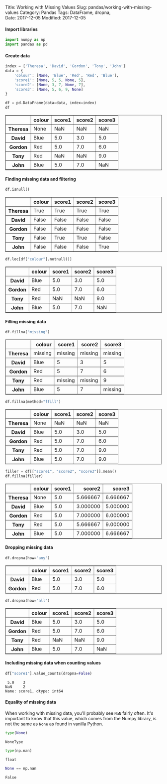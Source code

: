 Title: Working with Missing Values
Slug: pandas/working-with-missing-values
Category: Pandas
Tags: DataFrame, dropna,  
Date: 2017-12-05
Modified: 2017-12-05

#### Import libraries


```python
import numpy as np
import pandas as pd
```

#### Create data


```python
index = ['Theresa', 'David', 'Gordon', 'Tony', 'John']
data = {
    'colour': [None, 'Blue', 'Red', 'Red', 'Blue'],
    'score1': [None, 5, 5, None, 5],
    'score2': [None, 3, 7, None, 7],
    'score3': [None, 5, 6, 9, None]
}

df = pd.DataFrame(data=data, index=index)
df
```




<div>
<style>
    .dataframe thead tr:only-child th {
        text-align: right;
    }

    .dataframe thead th {
        text-align: left;
    }

    .dataframe tbody tr th {
        vertical-align: top;
    }
</style>
<table border="1" class="dataframe">
  <thead>
    <tr style="text-align: right;">
      <th></th>
      <th>colour</th>
      <th>score1</th>
      <th>score2</th>
      <th>score3</th>
    </tr>
  </thead>
  <tbody>
    <tr>
      <th>Theresa</th>
      <td>None</td>
      <td>NaN</td>
      <td>NaN</td>
      <td>NaN</td>
    </tr>
    <tr>
      <th>David</th>
      <td>Blue</td>
      <td>5.0</td>
      <td>3.0</td>
      <td>5.0</td>
    </tr>
    <tr>
      <th>Gordon</th>
      <td>Red</td>
      <td>5.0</td>
      <td>7.0</td>
      <td>6.0</td>
    </tr>
    <tr>
      <th>Tony</th>
      <td>Red</td>
      <td>NaN</td>
      <td>NaN</td>
      <td>9.0</td>
    </tr>
    <tr>
      <th>John</th>
      <td>Blue</td>
      <td>5.0</td>
      <td>7.0</td>
      <td>NaN</td>
    </tr>
  </tbody>
</table>
</div>



#### Finding missing data and filtering


```python
df.isnull()
```




<div>
<style>
    .dataframe thead tr:only-child th {
        text-align: right;
    }

    .dataframe thead th {
        text-align: left;
    }

    .dataframe tbody tr th {
        vertical-align: top;
    }
</style>
<table border="1" class="dataframe">
  <thead>
    <tr style="text-align: right;">
      <th></th>
      <th>colour</th>
      <th>score1</th>
      <th>score2</th>
      <th>score3</th>
    </tr>
  </thead>
  <tbody>
    <tr>
      <th>Theresa</th>
      <td>True</td>
      <td>True</td>
      <td>True</td>
      <td>True</td>
    </tr>
    <tr>
      <th>David</th>
      <td>False</td>
      <td>False</td>
      <td>False</td>
      <td>False</td>
    </tr>
    <tr>
      <th>Gordon</th>
      <td>False</td>
      <td>False</td>
      <td>False</td>
      <td>False</td>
    </tr>
    <tr>
      <th>Tony</th>
      <td>False</td>
      <td>True</td>
      <td>True</td>
      <td>False</td>
    </tr>
    <tr>
      <th>John</th>
      <td>False</td>
      <td>False</td>
      <td>False</td>
      <td>True</td>
    </tr>
  </tbody>
</table>
</div>




```python
df.loc[df["colour"].notnull()]
```




<div>
<style>
    .dataframe thead tr:only-child th {
        text-align: right;
    }

    .dataframe thead th {
        text-align: left;
    }

    .dataframe tbody tr th {
        vertical-align: top;
    }
</style>
<table border="1" class="dataframe">
  <thead>
    <tr style="text-align: right;">
      <th></th>
      <th>colour</th>
      <th>score1</th>
      <th>score2</th>
      <th>score3</th>
    </tr>
  </thead>
  <tbody>
    <tr>
      <th>David</th>
      <td>Blue</td>
      <td>5.0</td>
      <td>3.0</td>
      <td>5.0</td>
    </tr>
    <tr>
      <th>Gordon</th>
      <td>Red</td>
      <td>5.0</td>
      <td>7.0</td>
      <td>6.0</td>
    </tr>
    <tr>
      <th>Tony</th>
      <td>Red</td>
      <td>NaN</td>
      <td>NaN</td>
      <td>9.0</td>
    </tr>
    <tr>
      <th>John</th>
      <td>Blue</td>
      <td>5.0</td>
      <td>7.0</td>
      <td>NaN</td>
    </tr>
  </tbody>
</table>
</div>



#### Filling missing data


```python
df.fillna("missing")
```




<div>
<style>
    .dataframe thead tr:only-child th {
        text-align: right;
    }

    .dataframe thead th {
        text-align: left;
    }

    .dataframe tbody tr th {
        vertical-align: top;
    }
</style>
<table border="1" class="dataframe">
  <thead>
    <tr style="text-align: right;">
      <th></th>
      <th>colour</th>
      <th>score1</th>
      <th>score2</th>
      <th>score3</th>
    </tr>
  </thead>
  <tbody>
    <tr>
      <th>Theresa</th>
      <td>missing</td>
      <td>missing</td>
      <td>missing</td>
      <td>missing</td>
    </tr>
    <tr>
      <th>David</th>
      <td>Blue</td>
      <td>5</td>
      <td>3</td>
      <td>5</td>
    </tr>
    <tr>
      <th>Gordon</th>
      <td>Red</td>
      <td>5</td>
      <td>7</td>
      <td>6</td>
    </tr>
    <tr>
      <th>Tony</th>
      <td>Red</td>
      <td>missing</td>
      <td>missing</td>
      <td>9</td>
    </tr>
    <tr>
      <th>John</th>
      <td>Blue</td>
      <td>5</td>
      <td>7</td>
      <td>missing</td>
    </tr>
  </tbody>
</table>
</div>




```python
df.fillna(method="ffill")
```




<div>
<style>
    .dataframe thead tr:only-child th {
        text-align: right;
    }

    .dataframe thead th {
        text-align: left;
    }

    .dataframe tbody tr th {
        vertical-align: top;
    }
</style>
<table border="1" class="dataframe">
  <thead>
    <tr style="text-align: right;">
      <th></th>
      <th>colour</th>
      <th>score1</th>
      <th>score2</th>
      <th>score3</th>
    </tr>
  </thead>
  <tbody>
    <tr>
      <th>Theresa</th>
      <td>None</td>
      <td>NaN</td>
      <td>NaN</td>
      <td>NaN</td>
    </tr>
    <tr>
      <th>David</th>
      <td>Blue</td>
      <td>5.0</td>
      <td>3.0</td>
      <td>5.0</td>
    </tr>
    <tr>
      <th>Gordon</th>
      <td>Red</td>
      <td>5.0</td>
      <td>7.0</td>
      <td>6.0</td>
    </tr>
    <tr>
      <th>Tony</th>
      <td>Red</td>
      <td>5.0</td>
      <td>7.0</td>
      <td>9.0</td>
    </tr>
    <tr>
      <th>John</th>
      <td>Blue</td>
      <td>5.0</td>
      <td>7.0</td>
      <td>9.0</td>
    </tr>
  </tbody>
</table>
</div>




```python
filler = df[["score1", "score2", "score3"]].mean()
df.fillna(filler)
```




<div>
<style>
    .dataframe thead tr:only-child th {
        text-align: right;
    }

    .dataframe thead th {
        text-align: left;
    }

    .dataframe tbody tr th {
        vertical-align: top;
    }
</style>
<table border="1" class="dataframe">
  <thead>
    <tr style="text-align: right;">
      <th></th>
      <th>colour</th>
      <th>score1</th>
      <th>score2</th>
      <th>score3</th>
    </tr>
  </thead>
  <tbody>
    <tr>
      <th>Theresa</th>
      <td>None</td>
      <td>5.0</td>
      <td>5.666667</td>
      <td>6.666667</td>
    </tr>
    <tr>
      <th>David</th>
      <td>Blue</td>
      <td>5.0</td>
      <td>3.000000</td>
      <td>5.000000</td>
    </tr>
    <tr>
      <th>Gordon</th>
      <td>Red</td>
      <td>5.0</td>
      <td>7.000000</td>
      <td>6.000000</td>
    </tr>
    <tr>
      <th>Tony</th>
      <td>Red</td>
      <td>5.0</td>
      <td>5.666667</td>
      <td>9.000000</td>
    </tr>
    <tr>
      <th>John</th>
      <td>Blue</td>
      <td>5.0</td>
      <td>7.000000</td>
      <td>6.666667</td>
    </tr>
  </tbody>
</table>
</div>



#### Dropping missing data


```python
df.dropna(how="any")
```




<div>
<style>
    .dataframe thead tr:only-child th {
        text-align: right;
    }

    .dataframe thead th {
        text-align: left;
    }

    .dataframe tbody tr th {
        vertical-align: top;
    }
</style>
<table border="1" class="dataframe">
  <thead>
    <tr style="text-align: right;">
      <th></th>
      <th>colour</th>
      <th>score1</th>
      <th>score2</th>
      <th>score3</th>
    </tr>
  </thead>
  <tbody>
    <tr>
      <th>David</th>
      <td>Blue</td>
      <td>5.0</td>
      <td>3.0</td>
      <td>5.0</td>
    </tr>
    <tr>
      <th>Gordon</th>
      <td>Red</td>
      <td>5.0</td>
      <td>7.0</td>
      <td>6.0</td>
    </tr>
  </tbody>
</table>
</div>




```python
df.dropna(how="all")
```




<div>
<style>
    .dataframe thead tr:only-child th {
        text-align: right;
    }

    .dataframe thead th {
        text-align: left;
    }

    .dataframe tbody tr th {
        vertical-align: top;
    }
</style>
<table border="1" class="dataframe">
  <thead>
    <tr style="text-align: right;">
      <th></th>
      <th>colour</th>
      <th>score1</th>
      <th>score2</th>
      <th>score3</th>
    </tr>
  </thead>
  <tbody>
    <tr>
      <th>David</th>
      <td>Blue</td>
      <td>5.0</td>
      <td>3.0</td>
      <td>5.0</td>
    </tr>
    <tr>
      <th>Gordon</th>
      <td>Red</td>
      <td>5.0</td>
      <td>7.0</td>
      <td>6.0</td>
    </tr>
    <tr>
      <th>Tony</th>
      <td>Red</td>
      <td>NaN</td>
      <td>NaN</td>
      <td>9.0</td>
    </tr>
    <tr>
      <th>John</th>
      <td>Blue</td>
      <td>5.0</td>
      <td>7.0</td>
      <td>NaN</td>
    </tr>
  </tbody>
</table>
</div>



#### Including missing data when counting values


```python
df["score1"].value_counts(dropna=False)
```




     5.0    3
    NaN     2
    Name: score1, dtype: int64



#### Equality of missing data
When working with missing data, you'll probably see `NaN` fairly often. It's important to know that this value, which comes from the Numpy library, is not the same as `None` as found in vanilla Python.


```python
type(None)
```




    NoneType




```python
type(np.nan)
```




    float




```python
None == np.nan
```




    False


